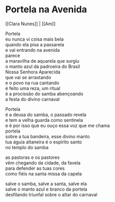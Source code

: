 # Portela na Avenida
[[Clara Nunes]] | [[Am]]

Portela  
eu nunca vi coisa mais bela  
quando ela pisa a passarela  
e vai entrando na avenida  
parece  
a maravilha de aquarela que surgiu  
o manto azul da padroeira do Brasil  
Nossa Senhora Aparecida  
que vai se arrastando  
e o povo na rua cantando  
é feito uma reza, um ritual  
é a procissão do samba abençoando  
a festa do divino carnaval  

Portela  
é a deusa do samba, o passado revela  
e tem a velha guarda como sentinela  
e é por isso que eu ouço essa voz que me chama  
portela  
sobre a tua bandeira, esse divino manto  
tua águia altaneira é o espírito santo  
no templo do samba  

as pastoras e os pastores  
vêm chegando da cidade, da favela  
para defender as tuas cores  
como fiéis na santa missa da capela  

salve o samba, salve a santa, salve ela  
salve o manto azul e branco da portela  
desfilando triunfal sobre o altar do carnaval  